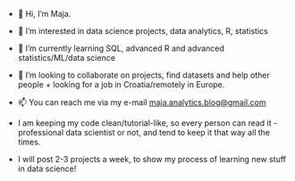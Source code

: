 - 👋 Hi, I’m Maja.
- 👀 I’m interested in data science projects, data analytics, R, statistics
- 🌱 I’m currently learning SQL, advanced R and advanced statistics/ML/data science
- 💞️ I’m looking to collaborate on projects, find datasets and help other people + looking for a job in Croatia/remotely in Europe.
- 📫 You can reach me via my e-mail maja.analytics.blog@gmail.com

- I am keeping my code clean/tutorial-like, so every person can read it - professional data scientist or not, and tend to keep it that way all the times.
- I will post 2-3 projects a week, to show my process of learning new stuff in data science!

